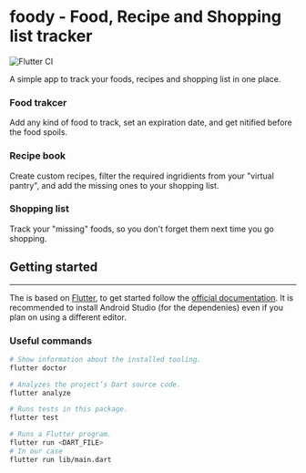 # foody - Food, Recipe and Shopping list tracker

![Flutter CI](https://github.com/MassConfusion/foody/actions/workflows/flutter-ci.yml/badge.svg?branch=main)

A simple app to track your foods, recipes and shopping list in one place.

### Food trakcer
Add any kind of food to track, set an expiration date, and get nitified before the food spoils.

### Recipe book
Create custom recipes, filter the required ingridients from your "virtual pantry", and add the missing ones to your shopping list.

### Shopping list
Track your "missing" foods, so you don't forget them next time you go shopping.

## Getting started
---
The is based on [Flutter](https://flutter.dev/), to get started follow the [official documentation](https://flutter.dev/docs/get-started/install). It is recommended to install Android Studio (for the dependenies) even if you plan on using a different editor.

### Useful commands

```bash
# Show information about the installed tooling.
flutter doctor
```

```bash
# Analyzes the project’s Dart source code.
flutter analyze
```

```bash
# Runs tests in this package.
flutter test
```

```bash
# Runs a Flutter program.
flutter run <DART_FILE>
# In our case
flutter run lib/main.dart
```
